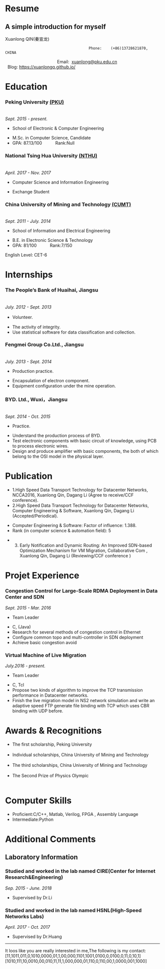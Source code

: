 # Resume
A simple introduction for myself
---
Xuanlong QIN(秦宣龙)

                                          Phone:    (+86)13728621870, CHINA
                                            Email:  <xuanlong@pku.edu.cn>
                                          Blog: https://xuanlongq.github.io/

# Education
### Peking University [(PKU)](http://www.pku.edu.cn/)                                                                                            
*Sept. 2015 - present.*
* School of Electronic & Computer Engineering
- M.Sc. in Computer Science, Candidate
- GPA: 87.13/100            Rank:Null

### National Tsing Hua University [(NTHU)](http://www.nthu.edu.tw/)                                                                               
*April. 2017 - Nov. 2017*
* Computer Science and Information Engineering
- Exchange Student

### China University of Mining and Technology [(CUMT)](http://www.cumt.edu.cn/)                                                                     
*Sept. 2011 - July. 2014*
* School of Information and Electrical  Engineering
- B.E. in Electronic Science & Technology
- GPA: 81/100            Rank:7/150

English Level: CET-6    

# Internships
### The People’s Bank of Huaihai, Jiangsu                                                                         
*July. 2012 - Sept. 2013*
* Volunteer.                                                                                                        　
- The activity of integrity.
- Use statistical software for data classification and collection.
 
### Fengmei Group Co.Ltd., Jiangsu                                                                                
*July. 2013 - Sept. 2014* 
* Production practice.  
- Encapsulation of electron component. 
- Equipment configuration under the mine operation.

### BYD. Ltd., Wuxi，Jiangsu                                                                                      
*Sept. 2014 - Oct. 2015*
* Practice.
- Understand the production process of BYD.
- Test electronic components with basic circuit of knowledge, using PCB to process electronic wires.
- Design and produce amplifier with basic components, the both of which belong to the OSI model in the physical layer.

# Publication
* 1.High Speed Data Transport Technology for Datacenter Networks, NCCA2016, Xuanlong Qin, Dagang Li (Agree to receive/CCF conference).
* 2.High Speed Data Transport Technology for Datacenter Networks, Computer Engineering & Software, Xuanlong Qin, Dagang Li (Accepted/Periodical). 
 - Computer Engineering & Software: Factor of influence: 1.388. 
 - Rank (in computer science & automation field): 5
* 3. Early Notification and Dynamic Routing: An Improved SDN-based Optimization
Mechanism for VM Migration, Collaborative Com , Xuanlong Qin, Dagang Li
(Reviewing/CCF conference )

# Projet Experience

### Congestion Control for Large-Scale RDMA Deployment in Data Center and SDN                                     
*Sept. 2015 - Mar. 2016*
* Team Leader
- C, (Java)
- Research for several methods of congestion control in Ethernet
- Configure common topo and multi-controller in SDN deployment
- Achieve basic congestion avoid  

### Virtual Machine of Live Migration
*July.2016 - present.*
* Team Leader  
- C, Tcl
- Propose two kinds of algorithm to improve the TCP transmission performance in Datacenter networks.
- Finish the live migration model in NS2 network simulation and write an adaptive speed FTP generate file binding with TCP which uses CBR binding with UDP before.                                                                                                         
                                                                  

# Awards & Recognitions
* The first scholarship, Peking University                                                                                  
* Individual scholarships, China University of Mining and Technology                                                               
* The third scholarships,  China University of Mining and Technology                                                              
* The Second Prize of Physics Olympic                                                                                             

# Computer Skills
* Proficient:C/C++,  Matlab, Verilog,  FPGA , Assembly Language
* Intermediate:Python

# Additional Comments
## Laboratory Information
### Studied and worked in the lab named CIRE(Center for Internet Research&Engineering)                                         
*Sep. 2015 - June. 2018*
* Supervised by Dr.Li
### Studied and worked in the lab named HSNL(High-Speed Networks Labs)                                               
*April. 2017 - Oct. 2017*
* Supervised by Dr.Huang

---
It loos like you are really interested in me,The following is my contact:
[11,1011,011,0,1010,0000,01,1,00,000,1101,1001,0100,0,0100,0,11,0,10,1]
[1010,111,10,0010,00,010,11,11,1,000,000,01,110,0,110,00,1,0000,001,1000]

